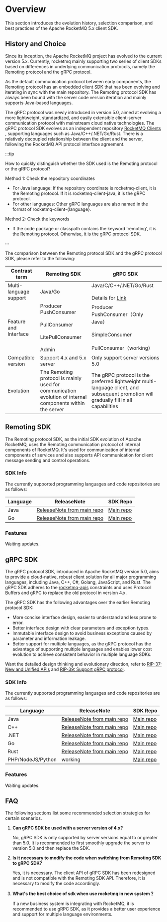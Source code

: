 # Overview

This section introduces the evolution history, selection comparison, and best practices of the Apache RocketMQ 5.x client SDK.

## History and Choice

Since its inception, the Apache RocketMQ project has evolved to the current version 5.x. Currently, rocketmq mainly supporting two series of client SDKs based on differences in underlying communication protocols, namely the Remoting protocol and the gRPC protocol.

As the default communication protocol between early components, the Remoting protocol has an embedded client SDK that has been evolving and iterating in sync with the main repository. The Remoting protocol SDK has always been bound with the server code version iteration and mainly supports Java-based languages.

The gRPC protocol was newly introduced in version 5.0, aimed at evolving a more lightweight, standardized, and easily extensible client-server communication protocol with mainstream cloud native technologies. The gRPC protocol SDK evolves as an independent repository [ RocketMQ Clients ](https://github.com/apache/rocketmq-clients), supporting languages such as Java/C++/.NET/Go/Rust. There is a relatively decoupled relationship between the client and the server, following the RocketMQ API protocol interface agreement.

:::tip

How to quickly distinguish whether the SDK used is the Remoting protocol or the gRPC protocol?

Method 1: Check the repository coordinates
- For Java language: If the repository coordinate is rocketmq-client, it is the Remoting protocol. If it is rocketmq-client-java, it is the gRPC protocol.
- For other languages: Other gRPC languages are also named in the format of rocketmq-client-{language}.

Method 2: Check the keywords
- If the code package or classpath contains the keyword 'remoting', it is the Remoting protocol. Otherwise, it is the gRPC protocol SDK.

:::

The comparison between the Remoting protocol SDK and the gRPC protocol SDK, please refer to the following:

| **Contrast term** |                                                                                                                                                                                       **Remoting SDK**                                                                                                                                                                                       |                                                                                                                                           **gRPC SDK**                                                                                                                                           |
|---------|-------------------------------------------------------------------------------------------------------------------------------------------------------------------------------------------------------------------------------------------------------------------------------------------------------------------------------------------------------------------------------------|---------------------------------------------------------------------------------------------------------------------------------------------------------------------------------------------------------------------------------------------------------------------------------------------|
| Multi-language support   | Java/Go                                                                                                                                                                                                                                                                                                                                                                               | Java/C/C++/.NET/Go/Rust <br></br>Details for [Link](https://github.com/apache/rocketmq-clients)                                                                                                                                                                                                                                                                        |
| Feature and Interface  |Producer<br/>PushConsumer<br></br>PullConsumer<br></br>LitePullConsumer<br></br>Admin                                                                                                                                                                                                                                          | Producer<br/>PushConsumer（Only Java）<br></br>SimpleConsumer<br></br>PullConsumer（working）                                                                                                                                                           |
| Compatible version    | Support 4.x and 5.x server                                                                                                                                                                                                                                                                                                                                                                       | Only support server versions 5.0                                                                                                                                                                                                                                               |
| Evolution     | The Remoting protocol is mainly used for communication evolution of internal components within the server                                                                                                                                |The gRPC protocol is the preferred lightweight multi-language client, and subsequent promotion will gradually fill in all capabilities


## Remoting SDK

The Remoting protocol SDK, as the initial SDK evolution of Apache RocketMQ, uses the Remoting communication protocol of internal components of RocketMQ. It's used for communication of internal components of services and also supports API communication for client message sending and control operations.

### SDK Info

The currently supported programming languages and code repositories are as follows:

| **Language** |**ReleaseNote** |**SDK Repo** |
|---------|---------|---------|
|Java|[ReleaseNote from main repo](https://github.com/apache/rocketmq/releases)|[Main repo](https://github.com/apache/rocketmq)|
|Go|[ReleaseNote from main repo](https://github.com/apache/rocketmq-client-go/releases)|[Main repo](https://github.com/apache/rocketmq-client-go)|

### Features
Waiting updates.


## gRPC SDK
The gRPC protocol SDK, introduced in Apache RocketMQ version 5.0, aims to provide a cloud-native, robust client solution for all major programming languages, including Java, C++, C#, Golang, JavaScript, and Rust. The gRPC SDK adheres to the [rocketmq-apis](https://github.com/apache/rocketmq-apis) constraints and uses Protocol Buffers and gRPC to replace the old protocol in version 4.x.

The gRPC SDK has the following advantages over the earlier Remoting protocol SDK:
- More concise interface design, easier to understand and less prone to error.
- Better interface design with clear parameters and exception types.
- Immutable interface design to avoid business exceptions caused by parameter and information leakage.
- Better support for multiple languages, as the gRPC protocol has the advantage of supporting multiple languages and enables lower cost evolution to achieve consistent behavior in multiple language SDKs.

Want the detailed design thinking and evolutionary direction, refer to [RIP-37: New and Unified APIs](https://shimo.im/docs/m5kv92OeRRU8olqX) and [RIP-39: Support gRPC protocol](https://shimo.im/docs/gXqmeEPYgdUw5bqo).

### SDK Info

The currently supported programming languages and code repositories are as follows:

| **Language** |**ReleaseNote** |**SDK Repo** |
|---------|---------|---------|
|Java|[ReleaseNote from main repo](https://github.com/apache/rocketmq-clients/releases)|[Main repo](https://github.com/apache/rocketmq-clients)|
|C++|[ReleaseNote from main repo](https://github.com/apache/rocketmq-clients/releases)|[Main repo](https://github.com/apache/rocketmq-clients)|
|.NET|[ReleaseNote from main repo](https://github.com/apache/rocketmq-clients/releases)|[Main repo](https://github.com/apache/rocketmq-clients)|
|Go|[ReleaseNote from main repo](https://github.com/apache/rocketmq-clients/releases)|[Main repo](https://github.com/apache/rocketmq-clients)|
|Rust|[ReleaseNote from main repo](https://github.com/apache/rocketmq-clients/releases)|[Main repo](https://github.com/apache/rocketmq-clients)|
|PHP/NodeJS/Python|working|[Main repo](https://github.com/apache/rocketmq-clients)|

### Features
Waiting updates.


## FAQ
The following sections list some recommended selection strategies for certain scenarios.

1. **Can gRPC SDK be used with a server version of 4.x?**

   No, gRPC SDK is only supported by server versions equal to or greater than 5.0. It is recommended to first smoothly upgrade the server to version 5.0 and then replace the SDK.

2. **Is it necessary to modify the code when switching from Remoting SDK to gRPC SDK?**

   Yes, it is necessary. The client API of gRPC SDK has been redesigned and is not compatible with the Remoting SDK API. Therefore, it is necessary to modify the code accordingly.

3. **What's the best choice of sdk when use rocketmq in new system？**

   If a new business system is integrating with RocketMQ, it is recommended to use gRPC SDK, as it provides a better user experience and support for multiple language environments.